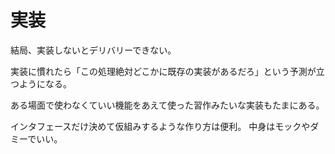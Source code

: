 # 実装

結局、実装しないとデリバリーできない。

実装に慣れたら「この処理絶対どこかに既存の実装があるだろ」という予測が立つようになる。

ある場面で使わなくていい機能をあえて使った習作みたいな実装もたまにある。

インタフェースだけ決めて仮組みするような作り方は便利。
中身はモックやダミーでいい。
